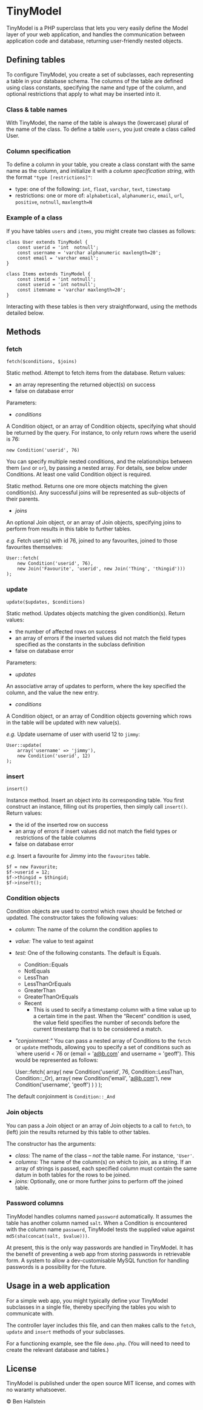 # TinyModel

TinyModel is a PHP superclass that lets you very easily define the Model layer of your web application, and handles the communication between application code and database, returning user-friendly nested objects.

## Defining tables

To configure TinyModel, you create a set of subclasses, each representing a table in your database schema. The columns of the table are defined using class constants, specifying the name and type of the column, and optional restrictions that apply to what may be inserted into it.

### Class & table names

With TinyModel, the name of the table is always the (lowercase) plural of the name of the class. To define a table `users`, you just create a class called User.

### Column specification

To define a column in your table, you create a class constant with the same name as the column, and initialize it with a *column specification string*, with the format `"type [restrictions]"`:

- type: one of the following: `int`, `float`, `varchar`, `text`, `timestamp`
- restrictions: one or more of: `alphabetical`, `alphanumeric`, `email`, `url`, `positive`, `notnull`, `maxlength=N`

### Example of a class

If you have tables `users` and `items`, you might create two classes as follows:

    class User extends TinyModel {
    	const userid = 'int  notnull';
    	const username = 'varchar alphanumeric maxlength=20';
    	const email = 'varchar email';
    }
    
    class Items extends TinyModel {
    	const itemid = 'int notnull';
    	const userid = 'int notnull';
    	const itemname = 'varchar maxlength=20';
    }

Interacting with these tables is then very straightforward, using the methods detailed below.


## Methods

### fetch

`fetch($conditions, $joins)`

Static method. Attempt to fetch items from the database. Return values:

- an array representing the returned object(s) on success
- false on database error

Parameters:

- *conditions*

A Condition object, or an array of Condition objects, specifying what should be returned by the query. For instance, to only return rows where the userid is 76:

    new Condition('userid', 76)

You can specify multiple nested conditions, and the relationships between them (`and` or `or`), by passing a nested array. For details, see below under Conditions. At least one valid Condition object is required.

Static method. Returns one ore more objects matching the given condition(s). Any successful joins will be represented as sub-objects of their parents.

- *joins*

An optional Join object, or an array of Join objects, specifying joins to perform from results in this table to further tables.

*e.g.* Fetch user(s) with id 76, joined to any favourites, joined to those favourites themselves:

    User::fetch(
        new Condition('userid', 76),
        new Join('Favourite', 'userid', new Join('Thing', 'thingid')))
    );


### update

`update($updates, $conditions)`

Static method. Updates objects matching the given condition(s). Return values:

- the number of affected rows on success
- an array of errors if the inserted values did not match the field types specified as the constants in the subclass definition
- false on database error

Parameters:

- *updates*

An associative array of updates to perform, where the key specified the column, and the value the new entry.

- *conditions*

A Condition object, or an array of Condition objects governing which rows in the table will be updated with new value(s).

*e.g.* Update username of user with userid 12 to `jimmy`:

    User::update(
        array('username' => 'jimmy'),
        new Condition('userid', 12)
    );


### insert

`insert()`

Instance method. Insert an object into its corresponding table. You first construct an instance, filling out its properties, then simply call `insert()`. Return values:

- the id of the inserted row on success
- an array of errors if insert values did not match the field types or restrictions of the table columns
- false on database error

*e.g.* Insert a favourite for Jimmy into the `favourites` table.

    $f = new Favourite;
    $f->userid = 12;
    $f->thingid = $thingid;
    $f->insert();


### Condition objects

Condition objects are used to control which rows should be fetched or updated. The constructor takes the following values:

- *column:* The name of the column the condition applies to
- *value:* The value to test against
- *test:* One of the following constants. The default is Equals.
	- Condition::Equals
	- NotEquals
	- LessThan
	- LessThanOrEquals
	- GreaterThan
	- GreaterThanOrEquals
	- Recent
		- This is used to secify a timestamp column with a time value up to a certain time in the past. When the “Recent” condition is used, the value field specifies the number of seconds before the current timestamp that is to be considered a match.
- *"conjoinment:"* You can pass a nested array of Conditions to the `fetch` or `update` methods, allowing you to specify a set of conditions such as `where userid < 76 or (email = 'a@b.com' and username = 'geoff'). This would be represented as follows:

    User::fetch(
    	array(
    		new Condition('userid', 76, Condition::LessThan, Condition::_Or),
    		array(
    			new Condition('email', 'a@b.com'),
    			new Condition('username', 'geoff')
    		)
    	)
    );

The default conjoinment is `Condition::_And`
    
    
### Join objects

You can pass a Join object or an array of Join objects to a call to `fetch`, to (left) join the results returned by this table to other tables.

The constructor has the arguments:

- *class:* The name of the class – *not* the table name. For instance, `'User'`.
- *columns:* The name of the column(s) on which to join, as a string. If an array of strings is passed, each specified column must contain the same datum in both tables for the rows to be joined.
- *joins:* Optionally, one or more further joins to perform off the joined table.


### Password columns

TinyModel handles columns named `password` automatically. It assumes the table has another column named `salt`. When a Condition is encountered with the column name `password`, TinyModel tests the supplied value against `md5(sha(concat(salt, $value)))`.

At present, this is the only way passwords are handled in TinyModel. It has the benefit of preventing a web app from storing passwords in retrievable form. A system to allow a dev-customisable MySQL function for handling passwords is a possibility for the future.


## Usage in a web application

For a simple web app, you might typically define your TinyModel subclasses in a single file, thereby specifying the tables you wish to communicate with.

The controller layer includes this file, and can then makes calls to the `fetch`, `update` and `insert` methods of your subclasses.

For a functioning example, see the file `demo.php`. (You will need to need to create the relevant database and tables.)

## License

TinyModel is published under the open source MIT license, and comes with no waranty whatsoever.

© Ben Hallstein

